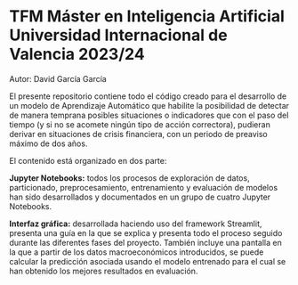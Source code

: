 # TFM Máster en Inteligencia Artificial Universidad Internacional de Valencia 2023/24
Autor: David García García

El presente repositorio contiene todo el código creado para el desarrollo de un modelo de Aprendizaje Automático que habilite la posibilidad de detectar de manera temprana posibles situaciones o indicadores que con el paso del tiempo (y si no se acomete ningún tipo de acción correctora), pudieran derivar en situaciones de crisis financiera, con un periodo de preaviso máximo de dos años.

El contenido está organizado en dos parte:

**Jupyter Notebooks:** todos los procesos de exploración de datos, particionado, preprocesamiento, entrenamiento y evaluación de modelos han sido desarrollados y documentados en un grupo de cuatro Jupyter Notebooks.

**Interfaz gráfica:** desarrollada haciendo uso del framework Streamlit, presenta una guía en la que se explica y presenta todo el proceso seguido durante las diferentes fases del proyecto. También incluye una pantalla en la que a partir de los datos macroeconómicos introducidos, se puede calcular la predicción asociada usando el modelo entrenado para el cual se han obtenido los mejores resultados en evaluación.
